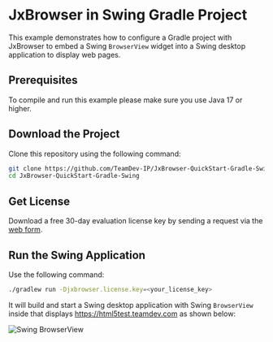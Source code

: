 # JxBrowser in Swing Gradle Project

This example demonstrates how to configure a Gradle project with JxBrowser to embed a Swing `BrowserView` widget into a Swing desktop application to display web pages.

## Prerequisites

To compile and run this example please make sure you use Java 17 or higher.

## Download the Project

Clone this repository using the following command:

 ```bash
 git clone https://github.com/TeamDev-IP/JxBrowser-QuickStart-Gradle-Swing.git
 cd JxBrowser-QuickStart-Gradle-Swing
 ```

## Get License

Download a free 30-day evaluation license key by sending a request via the [web form](https://www.teamdev.com/jxbrowser#evaluate).

## Run the Swing Application

Use the following command:

```bash
./gradlew run -Djxbrowser.license.key=<your_license_key>
```

It will build and start a Swing desktop application with Swing `BrowserView` inside that displays https://html5test.teamdev.com as shown below:

![Swing BrowserView](https://jxbrowser-support.teamdev.com/img/articles/awt-swing-view.png)
